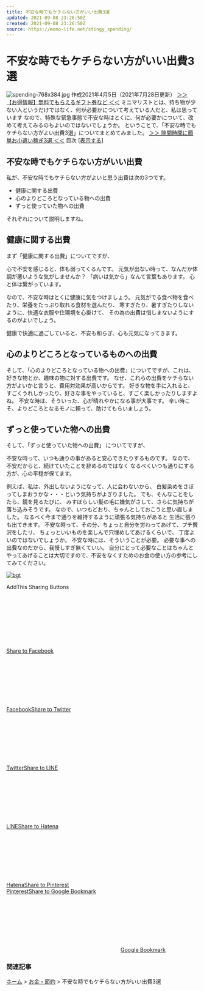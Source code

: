 ```yaml
---
title: 不安な時でもケチらない方がいい出費3選
updated: 2021-09-08 23:26:50Z
created: 2021-09-08 23:26:50Z
source: https://mono-life.net/stingy_spending/
---
```


# 不安な時でもケチらない方がいい出費3選

![spending-768x384.jpg](../_resources/spending-768x384.jpg)
作成2021年4月5日（2021年7月28日更新）
[＞＞ 【お得情報】無料でもらえるギフト券など ＜＜](https://mono-life.net/money_campaign/)
ミニマリストとは、持ち物が少ない人というだけではなく、何が必要かについて考えている人だと、私は思っています
なので、特殊な緊急事態で不安な時はとくに、何が必要かについて、改めて考えてみるのもよいのではないでしょうか。
ということで、「不安な時でもケチらない方がよい出費3選」についてまとめてみました。
[＞＞ 隙間時間に簡単お小遣い稼ぎ3選 ＜＜](https://mono-life.net/okodukaikasegi/)
目次 [[表示する](https://mono-life.net/stingy_spending/#)]

## 不安な時でもケチらない方がいい出費

私が、不安な時でもケチらない方がよいと思う出費は次の3つです。

- 健康に関する出費
- 心のよりどころとなっている物への出費
- ずっと使っていた物への出費

それぞれについて説明しますね。

## 健康に関する出費

まず「健康に関する出費」についてですが、

心で不安を感じると、体も弱ってくるんです。 元気が出ない時って、なんだか体調が悪いような気がしませんか？ 「病いは気から」なんて言葉もあります。 心と体は繋がっています。

なので、不安な時はとくに健康に気をつけましょう。 元気がでる食べ物を食べたり、栄養をたっぷり取れる食材を選んだり、 寒すぎたり、暑すぎたりしないように、快適な衣服や住環境を心掛けて、 その為の出費は惜しまないようにするのがよいでしょう。

健康で快適に過ごしていると、不安も和らぎ、心も元気になってきます。

## 心のよりどころとなっているものへの出費

そして、「心のよりどころとなっている物への出費」についてですが、これは、好きな物とか、趣味の物に対する出費です。
なぜ、これらの出費をケチらない方がよいかと言うと、費用対効果が高いからです。
好きな物を手に入れると、すごくうれしかったり、好きな事をやっていると、すごく楽しかったりしますよね。
不安な時は、そういった、心が晴れやかになる事が大事です。 辛い時こそ、よりどころとなるモノに頼って、助けてもらいましょう。

## ずっと使っていた物への出費

そして、「ずっと使っていた物への出費」 についてですが、

不安な時って、いつも通りの事があると安心できたりするものです。 なので、不安だからと、続けていたことを辞めるのではなく なるべくいつも通りにする方が、心の平穏が保てます。

例えば、私は、外出しないようになって、人に会わないから、 白髪染めをさぼってしまおうかな・・・という気持ちがよぎりました。
でも、そんなことをしたら、鏡を見るたびに、 みすぼらしい髪の毛に嫌気がさして、さらに気持ちが落ち込みそうです。
なので、いつもどおり、ちゃんとしておこうと思い直しました。
なるべく今まで通りを維持するように頑張る気持ちがあると 生活に張りも出てきます。
不安な時って、その分、ちょっと自分を労わってあげて、プチ贅沢をしたリ、 ちょっといいものを楽しんで穴埋めしてあげるくらいで、 丁度よいのではないでしょうか。
不安な時には、そういうことが必要。 必要な事への出費なのだから、我慢しすぎ無くていい。
自分にとって必要なことはちゃんとやってあげることは大切ですので、不安をなくすためのお金の使い方の参考にしてみてください。

[![bgt](../_resources/bgt)](https://px.a8.net/svt/ejp?a8mat=3H5NXC+FHVI6I+4DXA+5Z6WX)

AddThis Sharing Buttons

[Share to Facebook![](data:image/svg+xml,%3csvg%20xmlns='http://www.w3.org/2000/svg'%3e%3ctitle%20id='at-svg-facebook-1'%3eFacebook%3c/title%3e%3c/svg%3e)Facebook]()[Share to Twitter![](data:image/svg+xml,%3csvg%20xmlns='http://www.w3.org/2000/svg'%3e%3ctitle%20id='at-svg-twitter-2'%3eTwitter%3c/title%3e%3c/svg%3e)Twitter]()[Share to LINE![](data:image/svg+xml,%3csvg%20xmlns='http://www.w3.org/2000/svg'%3e%3ctitle%20id='at-svg-lineme-3'%3eLINE%3c/title%3e%3c/svg%3e)LINE]()[Share to Hatena![](data:image/svg+xml,%3csvg%20xmlns='http://www.w3.org/2000/svg'%3e%3ctitle%20id='at-svg-hatena-4'%3eHatena%3c/title%3e%3c/svg%3e)Hatena]()[Share to Pinterest![](data:image/svg+xml,%3csvg%20xmlns='http://www.w3.org/2000/svg'%3e%3ctitle%20id='at-svg-pinterest_share-5'%3ePinterest%3c/title%3e%3c/svg%3e)Pinterest]()[Share to Google Bookmark![](data:image/svg+xml,%3csvg%20xmlns='http://www.w3.org/2000/svg'%3e%3ctitle%20id='at-svg-google-6'%3eGoogle%20Bookmark%3c/title%3e%3c/svg%3e)Google Bookmark]()

### 関連記事

[ホーム](https://mono-life.net/) > [お金・節約](https://mono-life.net/category/money/) > 不安な時でもケチらない方がいい出費3選
